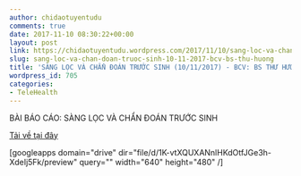 ```yaml
---
author: chidaotuyentudu
comments: true
date: 2017-11-10 08:30:22+00:00
layout: post
link: https://chidaotuyentudu.wordpress.com/2017/11/10/sang-loc-va-chan-doan-truoc-sinh-10-11-2017-bcv-bs-thu-huong/
slug: sang-loc-va-chan-doan-truoc-sinh-10-11-2017-bcv-bs-thu-huong
title: 'SÀNG LỌC VÀ CHẨN ĐOÁN TRƯỚC SINH (10/11/2017) - BCV: BS THƯ HƯƠNG'
wordpress_id: 705
categories:
- TeleHealth
---
```


BÀI BÁO CÁO: SÀNG LỌC VÀ CHẨN ĐOÁN TRƯỚC SINH

<!-- more -->

[Tải về tại đây](https://drive.google.com/file/d/1K-vtXQUXANnlHKdOtfJGe3h-XdeIj5Fk/view?usp=sharing)

[googleapps domain="drive" dir="file/d/1K-vtXQUXANnlHKdOtfJGe3h-XdeIj5Fk/preview" query="" width="640" height="480" /]
